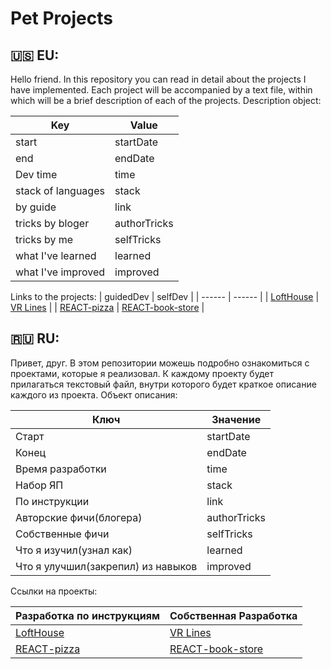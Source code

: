 # Pet Projects

## 🇺🇸 EU: 
Hello friend.
In this repository you can read in detail about the projects I have implemented.
Each project will be accompanied by a text file, within which will be a brief description of each of the projects.
Description object:

| Key  | Value |
| ------ | ------ |
| start | startDate |
| end | endDate |
| Dev time | time |
| stack of languages | stack |
| by guide | link |
| tricks by bloger | authorTricks |
| tricks by me | selfTricks |
| what I've learned | learned |
| what I've improved | improved |

Links to the projects:
| guidedDev  | selfDev |
| ------ | ------ |
| [LoftHouse](https://github.com/gudkovWay/projects/tree/main/guidedDev/LoftHouse) | [VR Lines](https://github.com/gudkovWay/projects/tree/main/selfDev/VRLines) |
| [REACT-pizza](https://github.com/gudkovWay/projects/tree/main/guidedDev/react-pizza) | [REACT-book-store](https://github.com/gudkovWay/projects/tree/main/selfDev/react-book-store) |


## 🇷🇺 RU:

Привет, друг.
В этом репозитории можешь подробно ознакомиться с проектами, которые я реализовал.
К каждому проекту будет прилагаться текстовый файл, внутри которого будет краткое описание каждого из проекта.
Объект описания:

| Ключ  | Значение |
| ------ | ------ |
| Старт | startDate |
| Конец | endDate |
| Время разработки | time |
| Набор ЯП | stack |
| По инструкции | link |
| Авторские фичи(блогера) | authorTricks |
| Собственные фичи | selfTricks |
| Что я изучил(узнал как) | learned |
| Что я улучшил(закрепил) из навыков | improved |

Ссылки на проекты:

| Разработка по инструкциям  | Собственная Разработка |
| ------ | ------ |
| [LoftHouse](https://github.com/gudkovWay/projects/tree/main/guidedDev/LoftHouse) | [VR Lines](https://github.com/gudkovWay/projects/tree/main/selfDev/VRLines) |
| [REACT-pizza](https://github.com/gudkovWay/projects/tree/main/guidedDev/react-pizza) | [REACT-book-store](https://github.com/gudkovWay/projects/tree/main/selfDev/react-book-store) |
